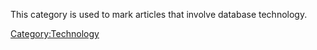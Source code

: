 This category is used to mark articles that involve database technology.

[Category:Technology](Category:Technology "wikilink")
